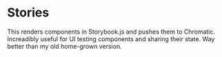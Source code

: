 # Stories 

This renders components in Storybook.js and pushes them to Chromatic. Increadibly useful for UI testing components and sharing their state. Way better than my old home-grown version.